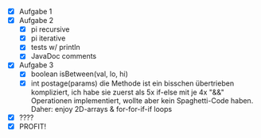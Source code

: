 - [x] Aufgabe 1
- [x] Aufgabe 2
    - [x] pi recursive
    - [x] pi iterative
    - [x] tests w/ println
    - [x] JavaDoc comments
- [x] Aufgabe 3
    - [x] boolean isBetween(val, lo, hi)
    - [x] int postage(params)
         die Methode ist ein bisschen übertrieben kompliziert,
         ich habe sie zuerst als 5x if-else mit je 4x "&&" Operationen implementiert,
         wollte aber kein Spaghetti-Code haben.
         Daher: enjoy 2D-arrays & for-for-if-if loops
- [x] ????
- [x] PROFIT!